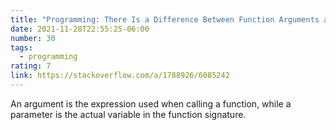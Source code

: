 ```yaml
---
title: "Programming: There Is a Difference Between Function Arguments and Parameters"
date: 2021-11-28T22:55:25-06:00
number: 30
tags:
  - programming
rating: 7
link: https://stackoverflow.com/a/1788926/6085242
---
```


An argument is the expression used when calling a function, while a parameter is
the actual variable in the function signature.
